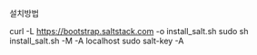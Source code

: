 설치방법

curl -L https://bootstrap.saltstack.com -o install_salt.sh
sudo sh install_salt.sh -M -A localhost
sudo salt-key -A
